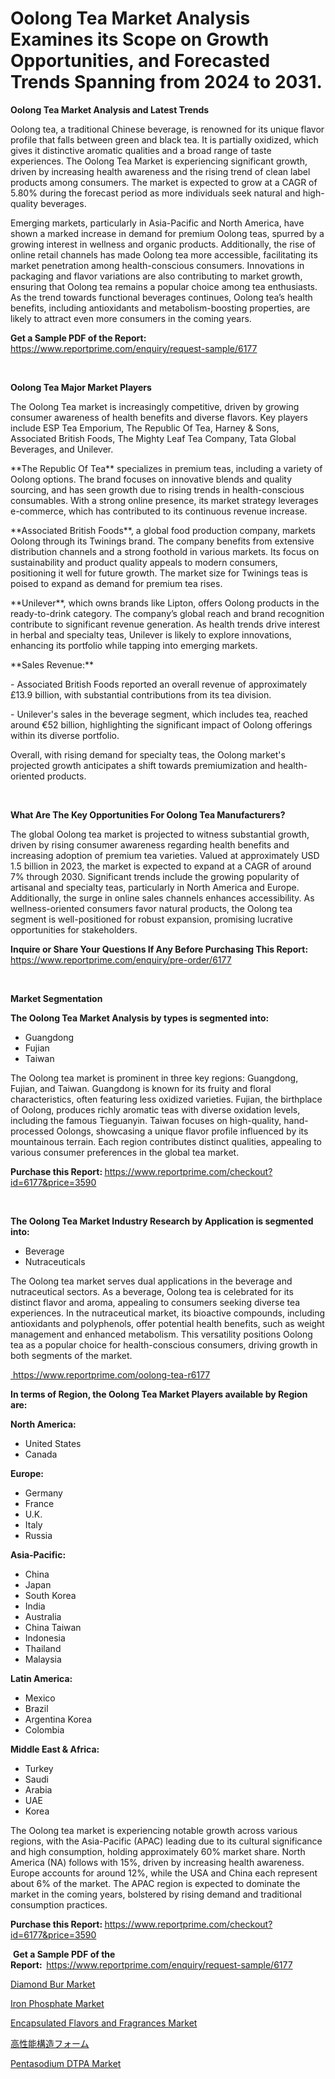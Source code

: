 <p><h1>Oolong Tea Market Analysis Examines its Scope on Growth Opportunities, and Forecasted Trends Spanning from 2024 to 2031.</h1></p><p><strong>Oolong Tea Market Analysis and Latest Trends</strong></p>
<p><p>Oolong tea, a traditional Chinese beverage, is renowned for its unique flavor profile that falls between green and black tea. It is partially oxidized, which gives it distinctive aromatic qualities and a broad range of taste experiences. The Oolong Tea Market is experiencing significant growth, driven by increasing health awareness and the rising trend of clean label products among consumers. The market is expected to grow at a CAGR of 5.80% during the forecast period as more individuals seek natural and high-quality beverages. </p><p>Emerging markets, particularly in Asia-Pacific and North America, have shown a marked increase in demand for premium Oolong teas, spurred by a growing interest in wellness and organic products. Additionally, the rise of online retail channels has made Oolong tea more accessible, facilitating its market penetration among health-conscious consumers. Innovations in packaging and flavor variations are also contributing to market growth, ensuring that Oolong tea remains a popular choice among tea enthusiasts. As the trend towards functional beverages continues, Oolong tea’s health benefits, including antioxidants and metabolism-boosting properties, are likely to attract even more consumers in the coming years.</p></p>
<p><strong>Get a Sample PDF of the Report:&nbsp;</strong> <a href="https://www.reportprime.com/enquiry/request-sample/6177">https://www.reportprime.com/enquiry/request-sample/6177</a></p>
<p>&nbsp;</p>
<p><strong>Oolong Tea Major Market Players</strong></p>
<p><p>The Oolong Tea market is increasingly competitive, driven by growing consumer awareness of health benefits and diverse flavors. Key players include ESP Tea Emporium, The Republic Of Tea, Harney & Sons, Associated British Foods, The Mighty Leaf Tea Company, Tata Global Beverages, and Unilever.</p><p>**The Republic Of Tea** specializes in premium teas, including a variety of Oolong options. The brand focuses on innovative blends and quality sourcing, and has seen growth due to rising trends in health-conscious consumables. With a strong online presence, its market strategy leverages e-commerce, which has contributed to its continuous revenue increase.</p><p>**Associated British Foods**, a global food production company, markets Oolong through its Twinings brand. The company benefits from extensive distribution channels and a strong foothold in various markets. Its focus on sustainability and product quality appeals to modern consumers, positioning it well for future growth. The market size for Twinings teas is poised to expand as demand for premium tea rises.</p><p>**Unilever**, which owns brands like Lipton, offers Oolong products in the ready-to-drink category. The company’s global reach and brand recognition contribute to significant revenue generation. As health trends drive interest in herbal and specialty teas, Unilever is likely to explore innovations, enhancing its portfolio while tapping into emerging markets.</p><p>**Sales Revenue:** </p><p>- Associated British Foods reported an overall revenue of approximately £13.9 billion, with substantial contributions from its tea division.</p><p>- Unilever's sales in the beverage segment, which includes tea, reached around €52 billion, highlighting the significant impact of Oolong offerings within its diverse portfolio.</p><p>Overall, with rising demand for specialty teas, the Oolong market's projected growth anticipates a shift towards premiumization and health-oriented products.</p></p>
<p>&nbsp;</p>
<p><strong>What Are The Key Opportunities For Oolong Tea Manufacturers?</strong></p>
<p><p>The global Oolong tea market is projected to witness substantial growth, driven by rising consumer awareness regarding health benefits and increasing adoption of premium tea varieties. Valued at approximately USD 1.5 billion in 2023, the market is expected to expand at a CAGR of around 7% through 2030. Significant trends include the growing popularity of artisanal and specialty teas, particularly in North America and Europe. Additionally, the surge in online sales channels enhances accessibility. As wellness-oriented consumers favor natural products, the Oolong tea segment is well-positioned for robust expansion, promising lucrative opportunities for stakeholders.</p></p>
<p><strong>Inquire or Share Your Questions If Any Before Purchasing This Report:</strong> <a href="https://www.reportprime.com/enquiry/pre-order/6177">https://www.reportprime.com/enquiry/pre-order/6177</a></p>
<p>&nbsp;</p>
<p><strong>Market Segmentation</strong></p>
<p><strong>The Oolong Tea Market Analysis by types is segmented into:</strong></p>
<p><ul><li>Guangdong</li><li>Fujian</li><li>Taiwan</li></ul></p>
<p><p>The Oolong tea market is prominent in three key regions: Guangdong, Fujian, and Taiwan. Guangdong is known for its fruity and floral characteristics, often featuring less oxidized varieties. Fujian, the birthplace of Oolong, produces richly aromatic teas with diverse oxidation levels, including the famous Tieguanyin. Taiwan focuses on high-quality, hand-processed Oolongs, showcasing a unique flavor profile influenced by its mountainous terrain. Each region contributes distinct qualities, appealing to various consumer preferences in the global tea market.</p></p>
<p><strong>Purchase this Report:&nbsp;</strong><a href="https://www.reportprime.com/checkout?id=6177&price=3590">https://www.reportprime.com/checkout?id=6177&price=3590</a></p>
<p>&nbsp;</p>
<p><strong>The Oolong Tea Market Industry Research by Application is segmented into:</strong></p>
<p><ul><li>Beverage</li><li>Nutraceuticals</li></ul></p>
<p><p>The Oolong tea market serves dual applications in the beverage and nutraceutical sectors. As a beverage, Oolong tea is celebrated for its distinct flavor and aroma, appealing to consumers seeking diverse tea experiences. In the nutraceutical market, its bioactive compounds, including antioxidants and polyphenols, offer potential health benefits, such as weight management and enhanced metabolism. This versatility positions Oolong tea as a popular choice for health-conscious consumers, driving growth in both segments of the market.</p></p>
<p><a href="https://www.reportprime.com/oolong-tea-r6177">&nbsp;https://www.reportprime.com/oolong-tea-r6177</a></p>
<p><strong>In terms of Region, the Oolong Tea Market Players available by Region are:</strong></p>
<p>
    <p> <strong> North America: </strong>
        <ul>
            <li>United States</li>
            <li>Canada</li>
        </ul>
        </p> 
    <p> <strong> Europe: </strong>
        <ul>
            <li>Germany</li>
            <li>France</li>
            <li>U.K.</li>
            <li>Italy</li>
            <li>Russia</li>
        </ul>
        </p> 
    <p> <strong> Asia-Pacific: </strong>
        <ul>
            <li>China</li>
            <li>Japan</li>
            <li>South Korea</li>
            <li>India</li>
            <li>Australia</li>
            <li>China Taiwan</li>
            <li>Indonesia</li>
            <li>Thailand</li>
            <li>Malaysia</li>
        </ul>
        </p> 
    <p> <strong> Latin America: </strong>
        <ul>
            <li>Mexico</li>
            <li>Brazil</li>
            <li>Argentina Korea</li>
            <li>Colombia</li>
        </ul>
        </p> 
    <p> <strong> Middle East & Africa: </strong>
        <ul>
            <li>Turkey</li>
            <li>Saudi</li>
            <li>Arabia</li>
            <li>UAE</li>
            <li>Korea</li>
        </ul>
    </p>
    </p>
<p><p>The Oolong tea market is experiencing notable growth across various regions, with the Asia-Pacific (APAC) leading due to its cultural significance and high consumption, holding approximately 60% market share. North America (NA) follows with 15%, driven by increasing health awareness. Europe accounts for around 12%, while the USA and China each represent about 6% of the market. The APAC region is expected to dominate the market in the coming years, bolstered by rising demand and traditional consumption practices.</p></p>
<p><strong>Purchase this Report: </strong><a href="https://www.reportprime.com/checkout?id=6177&price=3590">https://www.reportprime.com/checkout?id=6177&price=3590</a></p>
<p>&nbsp;<strong>Get a Sample PDF of the Report:&nbsp;&nbsp;</strong><a href="https://www.reportprime.com/enquiry/request-sample/6177">https://www.reportprime.com/enquiry/request-sample/6177</a></p>
<p><strong></strong></p>
<p><p><a href="https://medium.com/@sylviajacksonb5/the-global-diamond-bur-market-is-at-the-forefront-of-innovation-driving-rapid-industry-evolution-8181e3817e0b">Diamond Bur Market</a></p><p><a href="https://issuu.com/reportprime-2/docs/iron-phosphate-market-size-2030.ppt_5602f5143f0700">Iron Phosphate Market</a></p><p><a href="https://issuu.com/reportprime-2/docs/encapsulated-flavors-and-fragrances_66297d30d7a1a9">Encapsulated Flavors and Fragrances Market</a></p><p><a href="https://medium.com/@lindakreitz2023/high-performance-structural-foam-market-%E3%81%AF-%E3%82%B3%E3%82%B9%E3%83%88%E7%AE%A1%E7%90%86%E3%81%A8%E5%8A%B9%E7%8E%87%E5%90%91%E4%B8%8A%E3%82%92%E5%84%AA%E5%85%88%E3%81%97%E3%81%BE%E3%81%99-%E3%81%95%E3%82%89%E3%81%AB-%E5%A0%B1%E5%91%8A%E6%9B%B8%E3%81%AF%E5%B8%82%E5%A0%B4%E3%81%AE%E9%9C%80%E8%A6%81%E9%9D%A2%E3%81%A8%E4%BE%9B%E7%B5%A6%E9%9D%A2%E3%81%AE%E4%B8%A1%E6%96%B9%E3%82%92%E3%82%AB%E3%83%90%E3%83%BC%E3%81%97%E3%81%A6%E3%81%84%E3%81%BE%E3%81%99-acb4e99a0cf6">高性能構造フォーム</a></p><p><a href="https://www.linkedin.com/pulse/pentasodium-dtpa-market-global-regional-analysis-focus-q9lef?trackingId=GlrQIs4nRli3XmX3QJjUWA%3D%3D">Pentasodium DTPA Market</a></p></p>